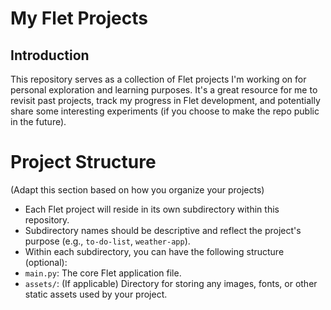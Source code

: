 # My Flet Projects

## Introduction

This repository serves as a collection of Flet projects I'm working on for personal exploration and learning purposes. It's a great resource for me to revisit past projects, track my progress in Flet development, and potentially share some interesting experiments (if you choose to make the repo public in the future).

# Project Structure

(Adapt this section based on how you organize your projects)

- Each Flet project will reside in its own subdirectory within this repository.
- Subdirectory names should be descriptive and reflect the project's purpose (e.g., ```to-do-list```, ```weather-app```).
- Within each subdirectory, you can have the following structure (optional):
- ```main.py```: The core Flet application file.
- ```assets/```: (If applicable) Directory for storing any images, fonts, or other static assets used by your project.

